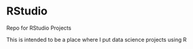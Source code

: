 # RStudio
Repo for RStudio Projects

This is intended to be a place where I put data science projects using R
